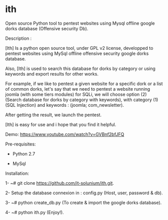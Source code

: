 ith
===

Open source Python tool to pentest websites using Mysql offline google dorks database (Offensive security Db).

Description :

[Ith] Is a python open source tool, under GPL v2 license, developped to pentest websites using MySql offline offensive security google dorks database.

Also, [Ith] is used to search this database for dorks by category or using keywords and export results for other works.

For example, if we like to pentest a given website for a specific dork or a list of common dorks, let's say that we need to pentest a website running joomla (with some tiers modules) for SQLi, we will choose option (2) (Search database for dorks by category with keywords), with category (1) (SQL Injection) and keywords : (joomla; com_newsletter).

After getting the result, we launch the pentest.

[Ith] is easy for use and i hope that you find it helpful.

Demo:
https://www.youtube.com/watch?v=GVBnf2bfJFQ

Pre-requisites:

* Python 2.7

* MySql

Installation:

 1- ~# git clone https://github.com/it-solunium/ith.git.
 
 2- Setup the database connexion in : config.py (Host, user, password & db).
 
 3- ~# python create_db.py (To create & import the google dorks database).
 
 4- ~# python ith.py (Enjoy!).

